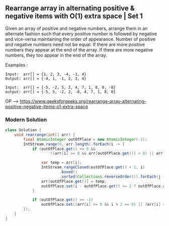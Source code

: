 ## Rearrange array in alternating positive & negative items with O(1) extra space | Set 1
Given an array of positive and negative numbers, arrange them in an alternate fashion such that every positive number is followed by negative and vice-versa maintaining the order of appearance.
Number of positive and negative numbers need not be equal. If there are more positive numbers they appear at the end of the array. If there are more negative numbers, they too appear in the end of the array.

Examples :
```
Input:  arr[] = {1, 2, 3, -4, -1, 4}
Output: arr[] = {-4, 1, -1, 2, 3, 4}

Input:  arr[] = {-5, -2, 5, 2, 4, 7, 1, 8, 0, -8}
output: arr[] = {-5, 5, -2, 2, -8, 4, 7, 1, 8, 0}
```
OP --> https://www.geeksforgeeks.org/rearrange-array-alternating-positive-negative-items-o1-extra-space

### Modern Solution
```java
class Solution {
    void rearrange(int[] arr) {
        final AtomicInteger outOfPlace = new AtomicInteger(-1);
        IntStream.range(0, arr.length).forEach(i -> {
            if (outOfPlace.get() >= 0 &&
                    ((arr[i] >= 0 && arr[outOfPlace.get()] < 0) || arr[i] < 0 && arr[outOfPlace.get()] >= 0)) {

                var temp = arr[i];
                IntStream.rangeClosed(outOfPlace.get() + 1, i)
                        .boxed()
                        .sorted(Collections.reverseOrder()).forEach(j -> arr[j] = arr[j - 1]);
                arr[outOfPlace.get()] = temp;
                outOfPlace.set(i - outOfPlace.get() >= 2 ? outOfPlace.addAndGet(2) : -1);
            }

            if (outOfPlace.get() == -1)
                outOfPlace.set((arr[i] >= 0 && i % 2 == 0) || (arr[i] < 0 && i % 2 == 1) ? i : -1);
        });
    }
}
```